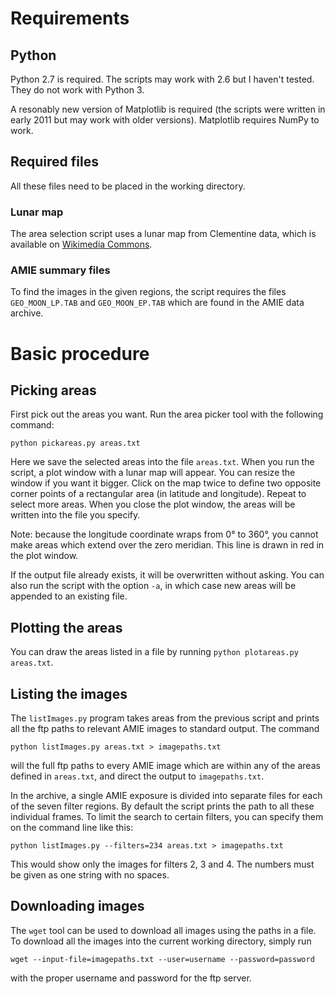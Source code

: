 
# Requirements


## Python

Python 2.7 is required. The scripts may work with 2.6 but I haven't tested. They do not work with Python 3.

A resonably new version of Matplotlib is required (the scripts were written in early 2011 but may work with older versions). Matplotlib requires NumPy to work.

## Required files

All these files need to be placed in the working directory.

### Lunar map

The area selection script uses a lunar map from Clementine data, which is available on [Wikimedia Commons](http://commons.wikimedia.org/wiki/File:Moonmap_from_clementine_data.png).

### AMIE summary files

To find the images in the given regions, the script requires the files `GEO_MOON_LP.TAB` and `GEO_MOON_EP.TAB` which are found in the AMIE data archive.

# Basic procedure

## Picking areas

First pick out the areas you want. Run the area picker tool with the following command:

`python pickareas.py areas.txt`

Here we save the selected areas into the file `areas.txt`. When you run the script, a plot window with a lunar map will appear. You can resize the window if you want it bigger. Click on the map twice to define two opposite corner points of a rectangular area (in latitude and longitude). Repeat to select more areas. When you close the plot window, the areas will be written into the file you specify.

Note: because the longitude coordinate wraps from 0° to 360°, you cannot make areas which extend over the zero meridian. This line is drawn in red in the plot window.

If the output file already exists, it will be overwritten without asking. You can also run the script with the option `-a`, in which case new areas will be appended to an existing file.

## Plotting the areas

You can draw the areas listed in a file by running `python plotareas.py areas.txt`.

## Listing the images

The `listImages.py` program takes areas from the previous script and prints all the ftp paths to relevant AMIE images to standard output. The command 

`python listImages.py areas.txt > imagepaths.txt` 

will the full ftp paths to every AMIE image which are within any of the areas defined in `areas.txt`, and direct the output to `imagepaths.txt`.

In the archive, a single AMIE exposure is divided into separate files for each of the seven filter regions. By default the script prints the path to all these individual frames. To limit the search to certain filters, you can specify them on the command line like this:

`python listImages.py --filters=234 areas.txt > imagepaths.txt` 

This would show only the images for filters 2, 3 and 4. The numbers must be given as one string with no spaces.

## Downloading images

The `wget` tool can be used to download all images using the paths in a file. To download all the images into the current working directory, simply run 

`wget --input-file=imagepaths.txt --user=username --password=password` 

with the proper username and password for the ftp server.